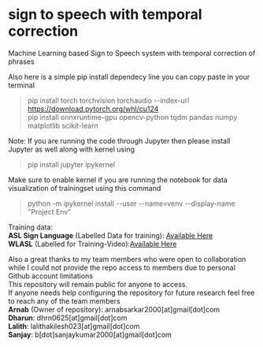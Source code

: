 # sign to speech with temporal correction
 Machine Learning based Sign to Speech system with temporal correction of phrases  

Also here is a simple pip install dependecy line you can copy paste in your terminal  

> pip install torch torchvision torchaudio --index-url https://download.pytorch.org/whl/cu124  
> pip install onnxruntime-gpu opencv-python tqdm pandas numpy matplotlib scikit-learn  

Note: If you are running the code through Jupyter then please install Jupyter as well along with kernel using  
> pip install jupyter ipykernel  

Make sure to enable kernel if you are running the notebook for data visualization of trainingset using this command  
> python -m ipykernel install --user --name=venv --display-name "Project Env"  

Training data:   
**ASL Sign Language** (Labelled Data for training): [Available Here](https://www.kaggle.com/datasets/grassknoted/asl-alphabet)  
**WLASL** (Labelled for Training-Video):[Available Here](https://github.com/dxli94/WLASL)  

Also a great thanks to my team members who were open to collaboration while I could not provide the repo access to members due to personal Github account limitations   
This repository will remain public for anyone to access.  
If anyone needs help configuring the repository for future research feel free to reach any of the team members  
**Arnab** (Owner of repository): arnabsarkar2000[at]gmail[dot]com  
**Dharun**: dhrn0625[at]gmail[dot]com  
**Lalith**: lalithakilesh023[at]gmail[dot]com  
**Sanjay**: b[dot]sanjaykumar2000[at]gmail[dot]com  